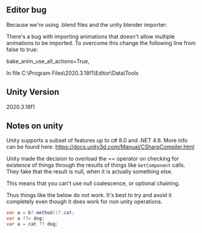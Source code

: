 ## Editor bug

Because we're using .blend files and the unity blender importer:

There's a bug with importing animations that doesn't allow multiple animations to be imported. To overcome this change the following line from false to true:

bake_anim_use_all_actions=True,

In file C:\Program Files\2020.3.18f1\Editor\Data\Tools

## Unity Version

2020.3.18f1

## Notes on unity

Unity supports a subset of features up to c# 8.0 and .NET 4.6.
More info can be found here: https://docs.unity3d.com/Manual/CSharpCompiler.html

Unity made the decision to overload the == operator on checking for existence of things through the results of things like `GetComponent` calls. They fake that the result is null, when it is actually something else.

This means that you can't use null coalescence, or optional chaining.

Thus things like the below do not work. It's best to try and avoid it completely even though it does work for non unity operations.

```c#
var a = b?.method()?.cat;
var a ??= dog;
var a = cat ?? dog;
```
